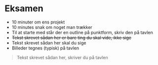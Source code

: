# Eksamen

* 10 minuter om ens projekt
* 10 minutes snak om noget man trækker
* Til at starte med står der en outline på punktform, skriv den på tavlen
* ~~Tekst skrevet sådan her er bare ting du skal vide, ikke sige~~
* Tekst skrevet sådan her skal du sige
* Billeder tegnes (typisk) på tavlen
> Tekst skrevet sådan her, skriver du på tavlen


